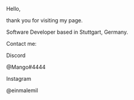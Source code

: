 Hello,

thank you for visiting my page.

Software Developer based in Stuttgart, Germany.


Contact me:

Discord

@Mango#4444

Instagram

@einmalemil

<!---
Mangotic/Mangotic is a ✨ special ✨ repository because its `README.md` (this file) appears on your GitHub profile.
You can click the Preview link to take a look at your changes.
--->
